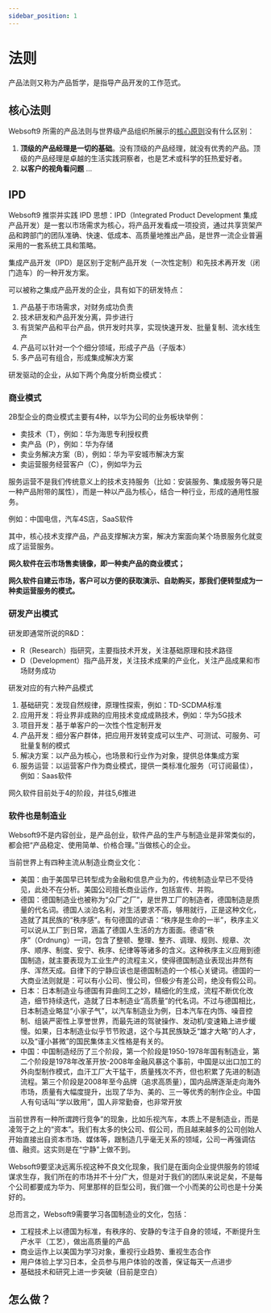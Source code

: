 ```yaml
---
sidebar_position: 1
---
```


# 法则

产品法则又称为产品哲学，是指导产品开发的工作范式。  

## 核心法则

Websoft9 所需的产品法则与世界级产品组织所展示的[核心原则](https://about.gitlab.com/handbook/product/product-principles)没有什么区别：

1. **顶级的产品经理是一切的基础**。没有顶级的产品经理，就没有优秀的产品。顶级的产品经理是卓越的生活实践洞察者，也是艺术或科学的狂热爱好者。
2. **以客户的视角看问题**
...


## IPD

Websoft9 推崇并实践 IPD 思想：IPD（Integrated Product Development 集成产品开发）是一套以市场需求为核心，将产品开发看成一项投资，通过共享货架产品和跨部门的团队准确、快速、低成本、高质量地推出产品，是世界一流企业普遍采用的一套系统工具和策略。

集成产品开发（IPD）是区别于定制产品开发（一次性定制）和先技术再开发（闭门造车）的一种开发方案。

可以被称之集成产品开发的企业，具有如下的研发特点：

1. 产品基于市场需求，对财务成功负责
2. 技术研发和产品开发分离，异步进行
3. 有货架产品和平台产品，供开发时共享，实现快速开发、批量复制、流水线生产
4. 产品可以针对一个个细分领域，形成子产品（子版本）
5. 多产品可有组合，形成集成解决方案

研发驱动的企业，从如下两个角度分析商业模式：

### 商业模式



2B型企业的商业模式主要有4种，以华为公司的业务板块举例：



- 卖技术（T），例如：华为海思专利授权费
- 卖产品（P），例如：华为存储
- 卖业务解决方案（B），例如：华为平安城市解决方案
- 卖运营服务经营客户（C），例如华为云



服务运营不是我们传统意义上的技术支持服务（比如：安装服务、集成服务等只是一种产品附带的属性），而是一种以产品为核心，结合一种行业，形成的通用性服务。



例如：中国电信，汽车4S店，SaaS软件



其中，核心技术支撑产品，产品支撑解决方案，解决方案面向某个场景服务化就变成了运营服务。



**网久软件在云市场售卖镜像，即一种卖产品的商业模式；**

**网久软件自建云市场，客户可以方便的获取演示、自助购买，那我们便转型成为一种卖运营服务的模式。**



### 研发产出模式


研发即通常所说的R&D：

- R（Research）指研究，主要指技术开发，关注基础原理和技术路径
- D（Development）指产品开发，关注技术成果的产业化，关注产品成果和市场财务成功



研发对应的有六种产品模式



1. 基础研究：发现自然规律，原理性探索，例如：TD-SCDMA标准
2. 应用开发：将业界非成熟的应用技术变成成熟技术，例如：华为5G技术
3. 项目开发：基于单客户的一次性个性定制开发
4. 产品开发：细分客户群体，把应用开发转变成可以生产、可测试、可服务、可批量复制的模式
5. 解决方案：以产品为核心，也场景和行业作为对象，提供总体集成方案
6. 服务运营：以运营客户作为商业模式，提供一类标准化服务（可订阅最佳），例如：Saas软件



网久软件目前处于4的阶段，并往5,6推进

### 软件也是制造业

Websoft9不是内容创业，是产品创业，软件产品的生产与制造业是非常类似的，都会把“产品稳定、使用简单、价格合理。”当做核心的企业。



当前世界上有四种主流从制造业商业文化：



- 美国：由于美国早已转型成为金融和信息产业为的，传统制造业早已不受待见，此处不在分析。美国公司擅长商业运作，包括宣传、并购。
- 德国：德国制造业也被称为“众厂之厂”，是世界工厂的制造者，德国制造是质量的代名词。德国人淡泊名利，对生活要求不高，够用就行，正是这种文化，造就了其民族的“秩序感”。有句德国的谚语：“秩序是生命的一半”，秩序主义可以说从工厂到日常，涵盖了德国人生活的方方面面。德语“秩序”（Ordnung）一词，包含了整顿、整理、整齐、调理、规则、规章、次序、顺序、制度、安宁、秩序、纪律等等诸多的含义。这种秩序主义应用到德国制造，就主要表现为工业生产的流程主义，使得德国制造业表现出井然有序、浑然天成。自律下的宁静应该也是德国制造的一个核心关键词。德国的一大商业法则就是：可以有小公司、慢公司，但极少有差公司，绝没有假公司。
- 日本：日本制造业与德国有异曲同工之妙，精细化的生成，流程不断优化改造，细节持续迭代，造就了日本制造业“高质量”的代名词。不过与德国相比，日本制造业略显“小家子气”，以汽车制造业为例，日本汽车在内饰、噪音控制、组装严密性上享誉世界，而最先进的驾驶操作、发动机/变速箱上进步缓慢。如果，日本制造业似乎节节败退，这个与其民族缺乏“雄才大略”的人才，以及“谨小甚微”的国民集体主义性格是有关的。
- 中国：中国制造经历了三个阶段，第一个阶段是1950-1978年国有制造业，第二个阶段是1978年改革开放-2008年金融风暴这个事前，中国是以出口加工的外向型制作模式，血汗工厂大干猛干，质量残次不齐，但也积累了先进的制造流程。第三个阶段是2008年至今品牌（追求高质量），国内品牌逐渐走向海外市场，质量有大幅度提升，出现了华为、美的、三一等优秀的制作企业。中国人有句话叫“学以致用”，国人非常勤奋，也非常开放



当前世界有一种所谓跨行竞争”的现象，比如乐视汽车，本质上不是制造业，而是凌驾于之上的“资本”。我们有太多的快公司、假公司，而且越来越多的公司创始人开始直接出自资本市场、媒体等，跟制造几乎毫无关系的领域，公司一再强调估值、融资。这实则是在“宁静”上做不到。



Websoft9要坚决远离乐视这种不良文化现象，我们是在面向企业提供服务的领域谋求生存，我们所在的市场并不十分广大，但是对于我们的团队来说足矣，不是每个公司都要成为华为、阿里那样的巨型公司，我们做一个小而美的公司也是十分美好的。



总而言之，Websoft9需要学习各国制造业的文化，包括：



- 工程技术上以德国为标准，有秩序的、安静的专注于自身的领域，不断提升生产水平（工艺），做出高质量的产品
- 商业运作上以美国为学习对象，重视行业趋势、重视生态合作
- 用户体验上学习日本，全员参与用户体验的改善，保证每天一点进步
- 基础技术和研究上进一步突破（目前是空白）

## 怎么做？





